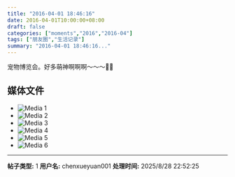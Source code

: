 ```yaml
---
title: "2016-04-01 18:46:16"
date: 2016-04-01T10:00:00+08:00
draft: false
categories: ["moments","2016","2016-04"]
tags: ["朋友圈","生活记录"]
summary: "2016-04-01 18:46:16..."
---
```


宠物博览会。好多萌神啊啊啊～～～🐶🐶

## 媒体文件

- ![Media 1](/Moments/photos/2016-04-01/201604011846160.jpg)
- ![Media 2](/Moments/photos/2016-04-01/201604011846161.jpg)
- ![Media 3](/Moments/photos/2016-04-01/201604011846162.jpg)
- ![Media 4](/Moments/photos/2016-04-01/201604011846163.jpg)
- ![Media 5](/Moments/photos/2016-04-01/201604011846164.jpg)
- ![Media 6](/Moments/photos/2016-04-01/201604011846165.jpg)

---

**帖子类型:** 1
**用户名:** chenxueyuan001
**处理时间:** 2025/8/28 22:52:25
